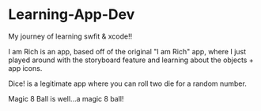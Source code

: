 # Learning-App-Dev
My journey of learning swfit &amp; xcode!!

I am Rich is an app, based off of the original "I am Rich" app, where I just played around with the storyboard feature and learning about the objects + app icons.

Dice! is a legitimate app where you can roll two die for a random number.

Magic 8 Ball is well...a magic 8 ball!

